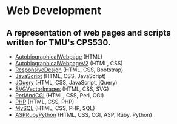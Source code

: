 # Web Development

## A representation of web pages and scripts written for TMU's CPS530.

- [AutobiographicalWebpage](01.AutobiographicalWebpage) (HTML)
- [AutobiographicalWebpageV2](02.AutobiographicalWebpageV2) (HTML, CSS)
- [ResponsiveDesign](03.ResponsiveDesign) (HTML, CSS, Bootstrap)
- [JavaScript](04.JavaScript) (HTML, CSS, JavaScript)
- [JQuery](05.JQuery) (HTML, CSS, JavaScript, jQuery)
- [SVGVectorImages](06.SVGVectorImages) (HTML, CSS, SVG)
- [PerlAndCGI](07.PerlAndCGI) (HTML, CSS, Perl, CGI)
- [PHP](08.PHP) (HTML, CSS, PHP)
- [MySQL](09.MySQL) (HTML, CSS, PHP, SQL)
- [ASPRubyPython](10.ASPRubyPython) (HTML, CSS, CGI, ASP, Ruby, Python)
